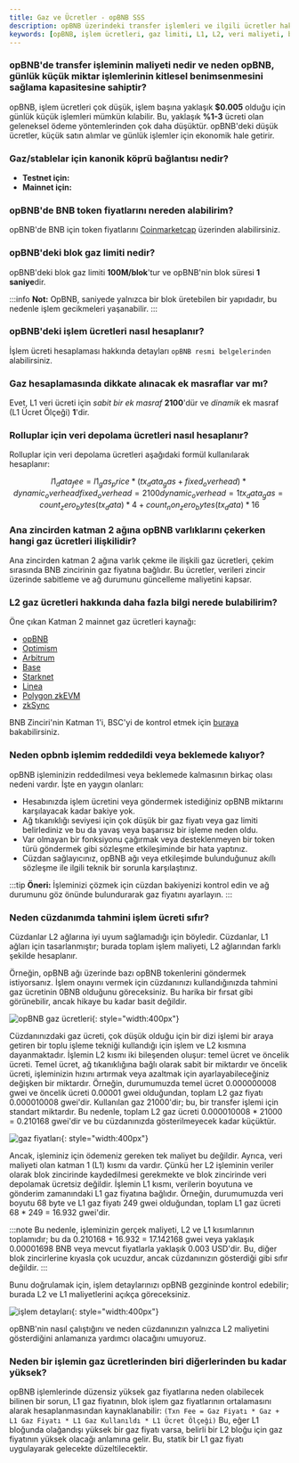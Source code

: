 ```yaml
---
title: Gaz ve Ücretler - opBNB SSS
description: opBNB üzerindeki transfer işlemleri ve ilgili ücretler hakkında kapsamlı bilgi sağlayan bir rehber. Bu sayfa, kullanıcıların opBNB'yi daha etkili kullanmalarına yardımcı olmak için gaz hesaplamaları ve diğer önemli hususları içermektedir.
keywords: [opBNB, işlem ücretleri, gaz limiti, L1, L2, veri maliyeti, blockchain]
---
```


### opBNB'de transfer işleminin maliyeti nedir ve neden opBNB, günlük küçük miktar işlemlerinin kitlesel benimsenmesini sağlama kapasitesine sahiptir?

opBNB, işlem ücretleri çok düşük, işlem başına yaklaşık **$0.005** olduğu için günlük küçük işlemleri mümkün kılabilir. Bu, yaklaşık **%1-3** ücreti olan geleneksel ödeme yöntemlerinden çok daha düşüktür. opBNB'deki düşük ücretler, küçük satın alımlar ve günlük işlemler için ekonomik hale getirir.

### Gaz/stablelar için kanonik köprü bağlantısı nedir?

- **Testnet için:** 
- **Mainnet için:** 

### opBNB'de BNB token fiyatlarını nereden alabilirim?

opBNB'de BNB için token fiyatlarını [Coinmarketcap](https://coinmarketcap.com/currencies/bnb/) üzerinden alabilirsiniz.

### opBNB'deki blok gaz limiti nedir?

opBNB'deki blok gaz limiti **100M/blok**'tur ve opBNB'nin blok süresi **1 saniye**dir.

:::info
**Not:** OpBNB, saniyede yalnızca bir blok üretebilen bir yapıdadır, bu nedenle işlem gecikmeleri yaşanabilir.
:::

### opBNB'deki işlem ücretleri nasıl hesaplanır?

İşlem ücreti hesaplaması hakkında detayları `opBNB resmi belgelerinden` alabilirsiniz.

### Gaz hesaplamasında dikkate alınacak ek masraflar var mı?

Evet, L1 veri ücreti için _sabit bir ek masraf_ **2100**'dür ve _dinamik_ ek masraf (L1 Ücret Ölçeği) **1**'dir.

### Rolluplar için veri depolama ücretleri nasıl hesaplanır?

Rolluplar için veri depolama ücretleri aşağıdaki formül kullanılarak hesaplanır:

```math
l1_data_fee = l1_gas_price * (tx_data_gas + fixed_overhead) * dynamic_overhead

fixed_overhead = 2100

dynamic_overhead = 1

tx_data_gas = count_zero_bytes(tx_data) * 4 + count_non_zero_bytes(tx_data) * 16
```

### Ana zincirden katman 2 ağına opBNB varlıklarını çekerken hangi gaz ücretleri ilişkilidir?

Ana zincirden katman 2 ağına varlık çekme ile ilişkili gaz ücretleri, çekim sırasında BNB zincirinin gaz fiyatına bağlıdır. Bu ücretler, verileri zincir üzerinde sabitleme ve ağ durumunu güncelleme maliyetini kapsar.

### L2 gaz ücretleri hakkında daha fazla bilgi nerede bulabilirim?

Öne çıkan Katman 2 mainnet gaz ücretleri kaynağı:

* [opBNB](https://opbnbscan.com/tx/0xa9f32fc3ef0b3338032bffc95f1c93e4d4bf6bdf6f0225b47e3b543b5421fdc0)
* [Optimism](https://l2fees.info/) 
* [Arbitrum](https://l2fees.info/)
* [Base](https://basescan.org/tx/0xd360162fb3474308acdf707f730cbff993168ef46610f5453b3a10d7d76deaa2)
* [Starknet](https://l2fees.info/) 
* [Linea](https://l2fees.info/)
* [Polygon zkEVM](https://l2fees.info/) 
* [zkSync](https://l2fees.info/) 

BNB Zinciri'nin Katman 1'i, BSC'yi de kontrol etmek için [buraya](https://bscscan.com/tx/0x1515e830b352a76bab8468d39c4924e1d220578ab0bf69eb09914e877c0713e5) bakabilirsiniz.

### Neden opbnb işlemim reddedildi veya beklemede kalıyor?

opBNB işleminizin reddedilmesi veya beklemede kalmasının birkaç olası nedeni vardır. İşte en yaygın olanları:

* Hesabınızda işlem ücretini veya göndermek istediğiniz opBNB miktarını karşılayacak kadar bakiye yok.
* Ağ tıkanıklığı seviyesi için çok düşük bir gaz fiyatı veya gaz limiti belirlediniz ve bu da yavaş veya başarısız bir işleme neden oldu.
* Var olmayan bir fonksiyonu çağırmak veya desteklenmeyen bir token türü göndermek gibi sözleşme etkileşiminde bir hata yaptınız.
* Cüzdan sağlayıcınız, opBNB ağı veya etkileşimde bulunduğunuz akıllı sözleşme ile ilgili teknik bir sorunla karşılaştınız.

:::tip
**Öneri:** İşleminizi çözmek için cüzdan bakiyenizi kontrol edin ve ağ durumunu göz önünde bulundurarak gaz fiyatını ayarlayın.
:::

### Neden cüzdanımda tahmini işlem ücreti sıfır?

Cüzdanlar L2 ağlarına iyi uyum sağlamadığı için böyledir. Cüzdanlar, L1 ağları için tasarlanmıştır; burada toplam işlem maliyeti, L2 ağlarından farklı şekilde hesaplanır.

Örneğin, opBNB ağı üzerinde bazı opBNB tokenlerini göndermek istiyorsanız. İşlem onayını vermek için cüzdanınızı kullandığınızda tahmini gaz ücretinin 0BNB olduğunu göreceksiniz. Bu harika bir fırsat gibi görünebilir, ancak hikaye bu kadar basit değildir.

![opBNB gaz ücretleri](../../images/bnb-chain/bnb-opbnb/img/D63yQpYlnLUseqSJWf403Go4mrRaSQWM6LJ6EMsX6lJJH2BXlBEmy342JJp3hTW08mcjyClg4X6UmAOCTiTt1Hoq8APLdbyx8Z7UKtf0IYYYrwy5ZPtfcLv5LHgvEY7BXoLD6jUUlOnfe27gP0QhmEs.png){: style="width:400px"}

Cüzdanınızdaki gaz ücreti, çok düşük olduğu için bir dizi işlemi bir araya getiren bir toplu işleme tekniği kullandığı için işlem ve L2 kısmına dayanmaktadır. İşlemin L2 kısmı iki bileşenden oluşur: temel ücret ve öncelik ücreti. Temel ücret, ağ tıkanıklığına bağlı olarak sabit bir miktardır ve öncelik ücreti, işleminizin hızını artırmak veya azaltmak için ayarlayabileceğiniz değişken bir miktardır. Örneğin, durumumuzda temel ücret 0.000000008 gwei ve öncelik ücreti 0.00001 gwei olduğundan, toplam L2 gaz fiyatı 0.000010008 gwei'dir. Kullanılan gaz 21000'dir; bu, bir transfer işlemi için standart miktardır. Bu nedenle, toplam L2 gaz ücreti 0.000010008 * 21000 = 0.210168 gwei'dir ve bu cüzdanınızda gösterilmeyecek kadar küçüktür.

![gaz fiyatları](../../images/bnb-chain/bnb-opbnb/img/LlvtsQFvpzHkXr6s3aWyOLW6agzcChIOW3xx1sakQJRRSP448OS2Q7jdDGTLS77Ve6gbAZuHrMu16CqVavhpduOerSJCXvR70RZ6HLe03UhYyHtfHd9HqChc55XLdrG9Ogq922OCUt2Wk64wbmYawG0.png){: style="width:400px"}

Ancak, işleminiz için ödemeniz gereken tek maliyet bu değildir. Ayrıca, veri maliyeti olan katman 1 (L1) kısmı da vardır. Çünkü her L2 işleminin veriler olarak blok zincirinde kaydedilmesi gerekmekte ve blok zincirinde veri depolamak ücretsiz değildir. İşlemin L1 kısmı, verilerin boyutuna ve gönderim zamanındaki L1 gaz fiyatına bağlıdır. Örneğin, durumumuzda veri boyutu 68 byte ve L1 gaz fiyatı 249 gwei olduğundan, toplam L1 gaz ücreti 68 * 249 = 16.932 gwei'dir.

:::note
Bu nedenle, işleminizin gerçek maliyeti, L2 ve L1 kısımlarının toplamıdır; bu da 0.210168 + 16.932 = 17.142168 gwei veya yaklaşık 0.00001698 BNB veya mevcut fiyatlarla yaklaşık 0.003 USD'dir. Bu, diğer blok zincirlerine kıyasla çok ucuzdur, ancak cüzdanınızın gösterdiği gibi sıfır değildir.
:::

Bunu doğrulamak için, işlem detaylarınızı opBNB gezgininde kontrol edebilir; burada L2 ve L1 maliyetlerini açıkça göreceksiniz.

![işlem detayları](../../images/bnb-chain/bnb-opbnb/img/74pMzvad03dbTmcQx6wGiGfqlfrtWzhxUBRUYooy5vcwtfbjVbKlK71mknIozAWagJz6NFsoBqjIiClFbd_0KrpSsuIY5qs6h81XLGsqvAV-Gsh4CPOLCqmfIOCYUxe1kPri8US7jPEfy_aJFmGwIJQ.png){: style="width:400px"}

opBNB'nin nasıl çalıştığını ve neden cüzdanınızın yalnızca L2 maliyetini gösterdiğini anlamanıza yardımcı olacağını umuyoruz.

### Neden bir işlemin gaz ücretlerinden biri diğerlerinden bu kadar yüksek?

opBNB işlemlerinde düzensiz yüksek gaz fiyatlarına neden olabilecek bilinen bir sorun, L1 gaz fiyatının, blok işlem gaz fiyatlarının ortalamasını alarak hesaplanmasından kaynaklanabilir:
```(Txn Fee = Gaz Fiyatı * Gaz + L1 Gaz Fiyatı * L1 Gaz Kullanıldı * L1 Ücret Ölçeği)```
Bu, eğer L1 bloğunda olağandışı yüksek bir gaz fiyatı varsa, belirli bir L2 bloğu için gaz fiyatının yüksek olacağı anlamına gelir. Bu, statik bir L1 gaz fiyatı uygulayarak gelecekte düzeltilecektir.